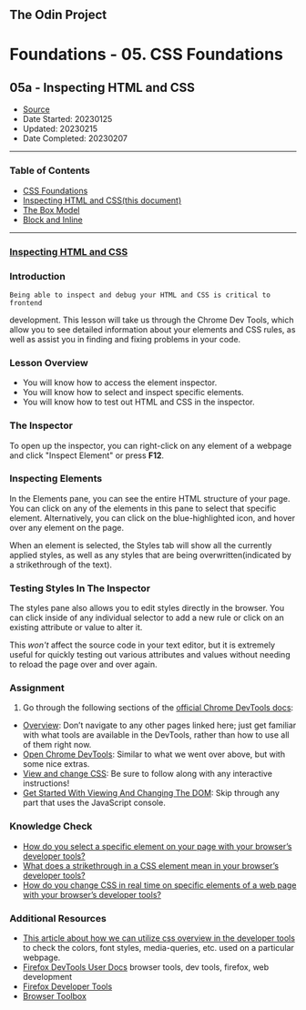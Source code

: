 ## The Odin Project

# Foundations - 05. CSS Foundations
## 05a - Inspecting HTML and CSS

  - [Source](https://www.theodinproject.com/paths/foundations/courses/foundations)
  - Date Started: 20230125
  - Updated: 20230215
  - Date Completed: 20230207
---

### Table of Contents

  - [CSS Foundations](05_foundations_css_foundations.md)
  - [Inspecting HTML and CSS(this document)](05a_inspecting_html_and_css.md)
  - [The Box Model](05b_the_box_model.md)
  - [Block and Inline](05c_block_and_inline.md)
  
---
### [Inspecting HTML and CSS](https://www.theodinproject.com/lessons/foundations-inspecting-html-and-css)

### Introduction
    Being able to inspect and debug your HTML and CSS is critical to frontend
development. This lesson will take us through the Chrome Dev Tools, which
allow you to see detailed information about your elements and CSS rules, 
as well as assist you in finding and fixing problems in your code.

### Lesson Overview
 
  - You will know how to access the element inspector.
  - You will know how to select and inspect specific elements.
  - You will know how to test out HTML and CSS in the inspector.
  
### The Inspector

To open up the inspector, you can right-click on any element of a webpage and
click "Inspect Element" or press **F12**.

### Inspecting Elements

In the Elements pane, you can see the entire HTML structure of your page. You
can click on any of the elements in this pane to select that specific element.
Alternatively, you can click on the blue-highlighted icon, and hover over any
element on the page.

When an element is selected, the Styles tab will show all the currently applied
styles, as well as any styles that are being overwritten(indicated by a strikethrough
of the text).

### Testing Styles In The Inspector

The styles pane also allows you to edit styles directly in the browser. You can
click inside of any individual selector to add a new rule or click on an
existing attribute or value to alter it.

This _won't_ affect the source code in your text editor, but it is extremely 
useful for quickly testing out various attributes and values without needing
to reload the page over and over again.

### Assignment

1. Go through the following sections of the [official Chrome DevTools docs](https://developers.google.com/web/tools/chrome-devtools):

  - [Overview](https://developer.chrome.com/docs/devtools/overview/):
    Don’t navigate to any other pages linked here; just get familiar with
    what tools are available in the DevTools, rather than how to use
    all of them right now.
  - [Open Chrome DevTools](https://developer.chrome.com/docs/devtools/open/):
    Similar to what we went over above, but with some nice extras.
  - [View and change CSS](https://developer.chrome.com/docs/devtools/css):
    Be sure to follow along with any interactive instructions!
  - [Get Started With Viewing And Changing The DOM](https://developer.chrome.com/docs/devtools/dom/):
    Skip through any part that uses the JavaScript console. 

### Knowledge Check

  - [How do you select a specific element on your page with your browser’s developer tools?]()
  - [What does a strikethrough in a CSS element mean in your browser’s developer tools?]()
  - [How do you change CSS in real time on specific elements of a web page with your browser’s developer tools?]()
  
### Additional Resources

  - [This article about how we can utilize css overview in the developer tools](https://www.freecodecamp.org/news/how-to-use-css-overview-in-chrome-developer-tools/) to check the colors, font styles, media-queries, etc. used on a particular webpage.
  - [Firefox DevTools User Docs](https://firefox-source-docs.mozilla.org/devtools-user/index.html)
        browser tools, dev tools, firefox, web development
  - [Firefox Developer Tools](https://firefox-dev.tools/)
  - [Browser Toolbox](https://firefox-source-docs.mozilla.org/devtools-user/browser_toolbox/index.html)

















